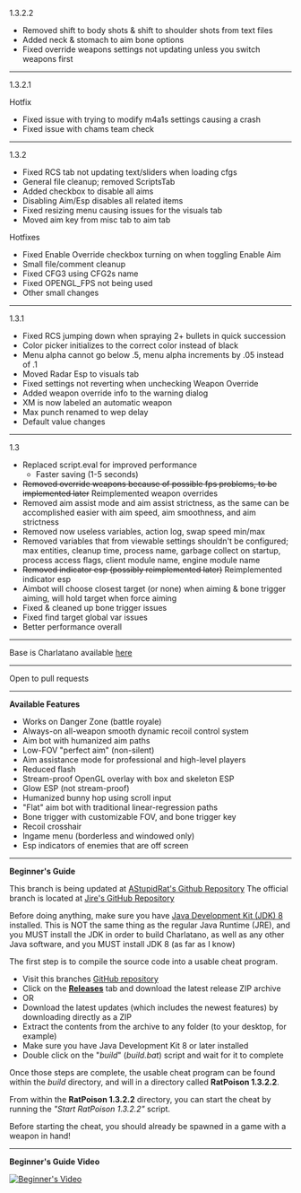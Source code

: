 1.3.2.2
* Removed shift to body shots & shift to shoulder shots from text files
* Added neck & stomach to aim bone options
* Fixed override weapons settings not updating unless you switch weapons first

---

1.3.2.1

Hotfix
* Fixed issue with trying to modify m4a1s settings causing a crash
* Fixed issue with chams team check

---

1.3.2
* Fixed RCS tab not updating text/sliders when loading cfgs
* General file cleanup; removed ScriptsTab
* Added checkbox to disable all aims
* Disabling Aim/Esp disables all related items
* Fixed resizing menu causing issues for the visuals tab
* Moved aim key from misc tab to aim tab

Hotfixes
* Fixed Enable Override checkbox turning on when toggling Enable Aim
* Small file/comment cleanup
* Fixed CFG3 using CFG2s name
* Fixed OPENGL_FPS not being used
* Other small changes

---

1.3.1
* Fixed RCS jumping down when spraying 2+ bullets in quick succession
* Color picker initializes to the correct color instead of black
* Menu alpha cannot go below .5, menu alpha increments by .05 instead of .1
* Moved Radar Esp to visuals tab
* Fixed settings not reverting when unchecking Weapon Override
* Added weapon override info to the warning dialog
* XM is now labeled an automatic weapon
* Max punch renamed to wep delay
* Default value changes

---

1.3

* Replaced script.eval for improved performance
    * Faster saving (1-5 seconds)
* ~~Removed override weapons because of possible fps problems, to be implemented later~~ Reimplemented weapon overrides
* Removed aim assist mode and aim assist strictness, as the same can be accomplished easier with aim speed, aim smoothness, and aim strictness
* Removed now useless variables, action log, swap speed min/max
* Removed variables that from viewable settings shouldn't be configured; max entities, cleanup time, process name, garbage collect on startup, process access flags, client module name, engine module name 
* ~~Removed indicator esp (possibly reimplemented later)~~ Reimplemented indicator esp
* Aimbot will choose closest target (or none) when aiming & bone trigger aiming, will hold target when force aiming
* Fixed & cleaned up bone trigger issues
* Fixed find target global var issues
* Better performance overall

---

Base is Charlatano available [here](https://github.com/Jire/Charlatano)

---

Open to pull requests

---

**Available Features**
* Works on Danger Zone (battle royale)
* Always-on all-weapon smooth dynamic recoil control system
* Aim bot with humanized aim paths
* Low-FOV "perfect aim" (non-silent)
* Aim assistance mode for professional and high-level players
* Reduced flash
* Stream-proof OpenGL overlay with box and skeleton ESP
* Glow ESP (not stream-proof)
* Humanized bunny hop using scroll input
* "Flat" aim bot with traditional linear-regression paths
* Bone trigger with customizable FOV, and bone trigger key
* Recoil crosshair
* Ingame menu (borderless and windowed only)
* Esp indicators of enemies that are off screen

---

**Beginner's Guide**

This branch is being updated at [AStupidRat's Github Repository](https://github.com/AStupidRat/RatPoison)
The official branch is located at [Jire's GitHub Repository](https://github.com/Jire/Charlatano)

Before doing anything, make sure you have
[Java Development Kit (JDK) 8](http://www.oracle.com/technetwork/java/javase/downloads/jdk8-downloads-2133151.html)
installed. This is NOT the same thing as the regular Java Runtime (JRE), and you MUST install the JDK
in order to build Charlatano, as well as any other Java software, and you MUST install JDK 8 (as far as I know)

The first step is to compile the source code into a usable cheat program.

* Visit this branches [GitHub repository](https://github.com/AStupidRat/Charlatano)
* Click on the [**Releases**](https://github.com/Rat/Charlatano/releases) tab and download the latest release ZIP archive
* OR
* Download the latest updates (which includes the newest features) by downloading directly as a ZIP
* Extract the contents from the archive to any folder (to your desktop, for example)
* Make sure you have Java Development Kit 8 or later installed
* Double click on the "_build_" (_build.bat_) script and wait for it to complete

Once those steps are complete, the usable cheat program can be found within the _build_
directory, and will in a directory called **RatPoison 1.3.2.2**.

From within the **RatPoison 1.3.2.2** directory, you can start the cheat by running
the _"Start RatPoison 1.3.2.2"_ script.

Before starting the cheat, you should already be spawned in a game with a weapon in hand!

---

**Beginner's Guide Video**

[![Beginner's Video](http://i.imgur.com/pVLW5Yr.png)](https://www.youtube.com/watch?v=PapjDtR0OMY "Charlatano")
